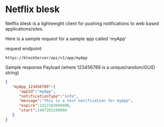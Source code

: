 Netflix blesk
=====

Netflix blesk is a lightweight client for pushing notifications to web based applications/sites.

Here is a sample request for a sample app called 'myApp'

request endpoint:
```text
https://bleskServer/api/v1/app/myApp
```

Sample response Payload (where 123456789 is a unique/random/GUID string)
```JSON
{
   "myApp_123456789":{
      "appId":"myApp",
      "notificationType":"info",
      "message":"This is a test notification for myApp",
      "expire":1412103600000,
      "start":1407265200000
   }
}
```

